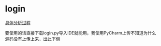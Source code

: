 # login

[具体分析过程](http://blog.csdn.net/wei_smile/article/details/52091636)

要使用的话直接下载login.py导入IDE就能用，我使用PyCharm上传不知道为什么源码没有上传上来，出此下侧
